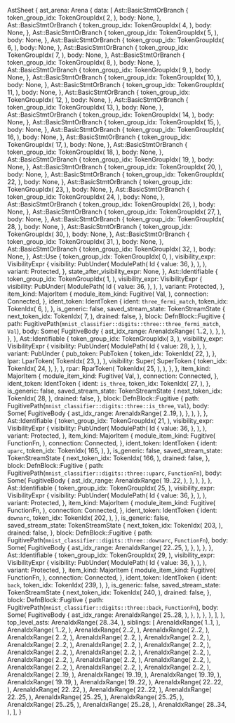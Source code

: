 AstSheet {
    ast_arena: Arena {
        data: [
            Ast::BasicStmtOrBranch {
                token_group_idx: TokenGroupIdx(
                    2,
                ),
                body: None,
            },
            Ast::BasicStmtOrBranch {
                token_group_idx: TokenGroupIdx(
                    4,
                ),
                body: None,
            },
            Ast::BasicStmtOrBranch {
                token_group_idx: TokenGroupIdx(
                    5,
                ),
                body: None,
            },
            Ast::BasicStmtOrBranch {
                token_group_idx: TokenGroupIdx(
                    6,
                ),
                body: None,
            },
            Ast::BasicStmtOrBranch {
                token_group_idx: TokenGroupIdx(
                    7,
                ),
                body: None,
            },
            Ast::BasicStmtOrBranch {
                token_group_idx: TokenGroupIdx(
                    8,
                ),
                body: None,
            },
            Ast::BasicStmtOrBranch {
                token_group_idx: TokenGroupIdx(
                    9,
                ),
                body: None,
            },
            Ast::BasicStmtOrBranch {
                token_group_idx: TokenGroupIdx(
                    10,
                ),
                body: None,
            },
            Ast::BasicStmtOrBranch {
                token_group_idx: TokenGroupIdx(
                    11,
                ),
                body: None,
            },
            Ast::BasicStmtOrBranch {
                token_group_idx: TokenGroupIdx(
                    12,
                ),
                body: None,
            },
            Ast::BasicStmtOrBranch {
                token_group_idx: TokenGroupIdx(
                    13,
                ),
                body: None,
            },
            Ast::BasicStmtOrBranch {
                token_group_idx: TokenGroupIdx(
                    14,
                ),
                body: None,
            },
            Ast::BasicStmtOrBranch {
                token_group_idx: TokenGroupIdx(
                    15,
                ),
                body: None,
            },
            Ast::BasicStmtOrBranch {
                token_group_idx: TokenGroupIdx(
                    16,
                ),
                body: None,
            },
            Ast::BasicStmtOrBranch {
                token_group_idx: TokenGroupIdx(
                    17,
                ),
                body: None,
            },
            Ast::BasicStmtOrBranch {
                token_group_idx: TokenGroupIdx(
                    18,
                ),
                body: None,
            },
            Ast::BasicStmtOrBranch {
                token_group_idx: TokenGroupIdx(
                    19,
                ),
                body: None,
            },
            Ast::BasicStmtOrBranch {
                token_group_idx: TokenGroupIdx(
                    20,
                ),
                body: None,
            },
            Ast::BasicStmtOrBranch {
                token_group_idx: TokenGroupIdx(
                    22,
                ),
                body: None,
            },
            Ast::BasicStmtOrBranch {
                token_group_idx: TokenGroupIdx(
                    23,
                ),
                body: None,
            },
            Ast::BasicStmtOrBranch {
                token_group_idx: TokenGroupIdx(
                    24,
                ),
                body: None,
            },
            Ast::BasicStmtOrBranch {
                token_group_idx: TokenGroupIdx(
                    26,
                ),
                body: None,
            },
            Ast::BasicStmtOrBranch {
                token_group_idx: TokenGroupIdx(
                    27,
                ),
                body: None,
            },
            Ast::BasicStmtOrBranch {
                token_group_idx: TokenGroupIdx(
                    28,
                ),
                body: None,
            },
            Ast::BasicStmtOrBranch {
                token_group_idx: TokenGroupIdx(
                    30,
                ),
                body: None,
            },
            Ast::BasicStmtOrBranch {
                token_group_idx: TokenGroupIdx(
                    31,
                ),
                body: None,
            },
            Ast::BasicStmtOrBranch {
                token_group_idx: TokenGroupIdx(
                    32,
                ),
                body: None,
            },
            Ast::Use {
                token_group_idx: TokenGroupIdx(
                    0,
                ),
                visibility_expr: VisibilityExpr {
                    visibility: PubUnder(
                        ModulePath(
                            Id {
                                value: 36,
                            },
                        ),
                    ),
                    variant: Protected,
                },
                state_after_visibility_expr: None,
            },
            Ast::Identifiable {
                token_group_idx: TokenGroupIdx(
                    1,
                ),
                visibility_expr: VisibilityExpr {
                    visibility: PubUnder(
                        ModulePath(
                            Id {
                                value: 36,
                            },
                        ),
                    ),
                    variant: Protected,
                },
                item_kind: MajorItem {
                    module_item_kind: Fugitive(
                        Val,
                    ),
                    connection: Connected,
                },
                ident_token: IdentToken {
                    ident: `three_fermi_match`,
                    token_idx: TokenIdx(
                        6,
                    ),
                },
                is_generic: false,
                saved_stream_state: TokenStreamState {
                    next_token_idx: TokenIdx(
                        7,
                    ),
                    drained: false,
                },
                block: DefnBlock::Fugitive {
                    path: FugitivePath(`mnist_classifier::digits::three::three_fermi_match`, `Val`),
                    body: Some(
                        FugitiveBody {
                            ast_idx_range: ArenaIdxRange(
                                1..2,
                            ),
                        },
                    ),
                },
            },
            Ast::Identifiable {
                token_group_idx: TokenGroupIdx(
                    3,
                ),
                visibility_expr: VisibilityExpr {
                    visibility: PubUnder(
                        ModulePath(
                            Id {
                                value: 28,
                            },
                        ),
                    ),
                    variant: PubUnder {
                        pub_token: PubToken {
                            token_idx: TokenIdx(
                                22,
                            ),
                        },
                        lpar: LparToken(
                            TokenIdx(
                                23,
                            ),
                        ),
                        visibility: Super(
                            SuperToken {
                                token_idx: TokenIdx(
                                    24,
                                ),
                            },
                        ),
                        rpar: RparToken(
                            TokenIdx(
                                25,
                            ),
                        ),
                    },
                },
                item_kind: MajorItem {
                    module_item_kind: Fugitive(
                        Val,
                    ),
                    connection: Connected,
                },
                ident_token: IdentToken {
                    ident: `is_three`,
                    token_idx: TokenIdx(
                        27,
                    ),
                },
                is_generic: false,
                saved_stream_state: TokenStreamState {
                    next_token_idx: TokenIdx(
                        28,
                    ),
                    drained: false,
                },
                block: DefnBlock::Fugitive {
                    path: FugitivePath(`mnist_classifier::digits::three::is_three`, `Val`),
                    body: Some(
                        FugitiveBody {
                            ast_idx_range: ArenaIdxRange(
                                2..19,
                            ),
                        },
                    ),
                },
            },
            Ast::Identifiable {
                token_group_idx: TokenGroupIdx(
                    21,
                ),
                visibility_expr: VisibilityExpr {
                    visibility: PubUnder(
                        ModulePath(
                            Id {
                                value: 36,
                            },
                        ),
                    ),
                    variant: Protected,
                },
                item_kind: MajorItem {
                    module_item_kind: Fugitive(
                        FunctionFn,
                    ),
                    connection: Connected,
                },
                ident_token: IdentToken {
                    ident: `uparc`,
                    token_idx: TokenIdx(
                        165,
                    ),
                },
                is_generic: false,
                saved_stream_state: TokenStreamState {
                    next_token_idx: TokenIdx(
                        166,
                    ),
                    drained: false,
                },
                block: DefnBlock::Fugitive {
                    path: FugitivePath(`mnist_classifier::digits::three::uparc`, `FunctionFn`),
                    body: Some(
                        FugitiveBody {
                            ast_idx_range: ArenaIdxRange(
                                19..22,
                            ),
                        },
                    ),
                },
            },
            Ast::Identifiable {
                token_group_idx: TokenGroupIdx(
                    25,
                ),
                visibility_expr: VisibilityExpr {
                    visibility: PubUnder(
                        ModulePath(
                            Id {
                                value: 36,
                            },
                        ),
                    ),
                    variant: Protected,
                },
                item_kind: MajorItem {
                    module_item_kind: Fugitive(
                        FunctionFn,
                    ),
                    connection: Connected,
                },
                ident_token: IdentToken {
                    ident: `downarc`,
                    token_idx: TokenIdx(
                        202,
                    ),
                },
                is_generic: false,
                saved_stream_state: TokenStreamState {
                    next_token_idx: TokenIdx(
                        203,
                    ),
                    drained: false,
                },
                block: DefnBlock::Fugitive {
                    path: FugitivePath(`mnist_classifier::digits::three::downarc`, `FunctionFn`),
                    body: Some(
                        FugitiveBody {
                            ast_idx_range: ArenaIdxRange(
                                22..25,
                            ),
                        },
                    ),
                },
            },
            Ast::Identifiable {
                token_group_idx: TokenGroupIdx(
                    29,
                ),
                visibility_expr: VisibilityExpr {
                    visibility: PubUnder(
                        ModulePath(
                            Id {
                                value: 36,
                            },
                        ),
                    ),
                    variant: Protected,
                },
                item_kind: MajorItem {
                    module_item_kind: Fugitive(
                        FunctionFn,
                    ),
                    connection: Connected,
                },
                ident_token: IdentToken {
                    ident: `back`,
                    token_idx: TokenIdx(
                        239,
                    ),
                },
                is_generic: false,
                saved_stream_state: TokenStreamState {
                    next_token_idx: TokenIdx(
                        240,
                    ),
                    drained: false,
                },
                block: DefnBlock::Fugitive {
                    path: FugitivePath(`mnist_classifier::digits::three::back`, `FunctionFn`),
                    body: Some(
                        FugitiveBody {
                            ast_idx_range: ArenaIdxRange(
                                25..28,
                            ),
                        },
                    ),
                },
            },
        ],
    },
    top_level_asts: ArenaIdxRange(
        28..34,
    ),
    siblings: [
        ArenaIdxRange(
            1..1,
        ),
        ArenaIdxRange(
            1..2,
        ),
        ArenaIdxRange(
            2..2,
        ),
        ArenaIdxRange(
            2..2,
        ),
        ArenaIdxRange(
            2..2,
        ),
        ArenaIdxRange(
            2..2,
        ),
        ArenaIdxRange(
            2..2,
        ),
        ArenaIdxRange(
            2..2,
        ),
        ArenaIdxRange(
            2..2,
        ),
        ArenaIdxRange(
            2..2,
        ),
        ArenaIdxRange(
            2..2,
        ),
        ArenaIdxRange(
            2..2,
        ),
        ArenaIdxRange(
            2..2,
        ),
        ArenaIdxRange(
            2..2,
        ),
        ArenaIdxRange(
            2..2,
        ),
        ArenaIdxRange(
            2..2,
        ),
        ArenaIdxRange(
            2..2,
        ),
        ArenaIdxRange(
            2..2,
        ),
        ArenaIdxRange(
            2..2,
        ),
        ArenaIdxRange(
            2..19,
        ),
        ArenaIdxRange(
            19..19,
        ),
        ArenaIdxRange(
            19..19,
        ),
        ArenaIdxRange(
            19..19,
        ),
        ArenaIdxRange(
            19..22,
        ),
        ArenaIdxRange(
            22..22,
        ),
        ArenaIdxRange(
            22..22,
        ),
        ArenaIdxRange(
            22..22,
        ),
        ArenaIdxRange(
            22..25,
        ),
        ArenaIdxRange(
            25..25,
        ),
        ArenaIdxRange(
            25..25,
        ),
        ArenaIdxRange(
            25..25,
        ),
        ArenaIdxRange(
            25..28,
        ),
        ArenaIdxRange(
            28..34,
        ),
    ],
}